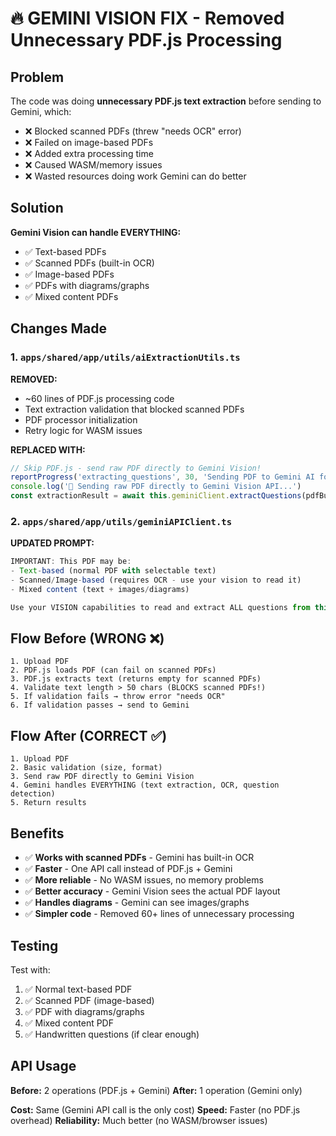 # 🔥 GEMINI VISION FIX - Removed Unnecessary PDF.js Processing

## Problem
The code was doing **unnecessary PDF.js text extraction** before sending to Gemini, which:
- ❌ Blocked scanned PDFs (threw "needs OCR" error)
- ❌ Failed on image-based PDFs
- ❌ Added extra processing time
- ❌ Caused WASM/memory issues
- ❌ Wasted resources doing work Gemini can do better

## Solution
**Gemini Vision can handle EVERYTHING:**
- ✅ Text-based PDFs
- ✅ Scanned PDFs (built-in OCR)
- ✅ Image-based PDFs
- ✅ PDFs with diagrams/graphs
- ✅ Mixed content PDFs

## Changes Made

### 1. `apps/shared/app/utils/aiExtractionUtils.ts`
**REMOVED:**
- ~60 lines of PDF.js processing code
- Text extraction validation that blocked scanned PDFs
- PDF processor initialization
- Retry logic for WASM issues

**REPLACED WITH:**
```javascript
// Skip PDF.js - send raw PDF directly to Gemini Vision!
reportProgress('extracting_questions', 30, 'Sending PDF to Gemini AI for extraction...')
console.log('🤖 Sending raw PDF directly to Gemini Vision API...')
const extractionResult = await this.geminiClient.extractQuestions(pdfBuffer, actualFileName)
```

### 2. `apps/shared/app/utils/geminiAPIClient.ts`
**UPDATED PROMPT:**
```javascript
IMPORTANT: This PDF may be:
- Text-based (normal PDF with selectable text)
- Scanned/Image-based (requires OCR - use your vision to read it)
- Mixed content (text + images/diagrams)

Use your VISION capabilities to read and extract ALL questions from this PDF, regardless of format.
```

## Flow Before (WRONG ❌)
```
1. Upload PDF
2. PDF.js loads PDF (can fail on scanned PDFs)
3. PDF.js extracts text (returns empty for scanned PDFs)
4. Validate text length > 50 chars (BLOCKS scanned PDFs!)
5. If validation fails → throw error "needs OCR"
6. If validation passes → send to Gemini
```

## Flow After (CORRECT ✅)
```
1. Upload PDF
2. Basic validation (size, format)
3. Send raw PDF directly to Gemini Vision
4. Gemini handles EVERYTHING (text extraction, OCR, question detection)
5. Return results
```

## Benefits
- ✅ **Works with scanned PDFs** - Gemini has built-in OCR
- ✅ **Faster** - One API call instead of PDF.js + Gemini
- ✅ **More reliable** - No WASM issues, no memory problems
- ✅ **Better accuracy** - Gemini Vision sees the actual PDF layout
- ✅ **Handles diagrams** - Gemini can see images/graphs
- ✅ **Simpler code** - Removed 60+ lines of unnecessary processing

## Testing
Test with:
1. ✅ Normal text-based PDF
2. ✅ Scanned PDF (image-based)
3. ✅ PDF with diagrams/graphs
4. ✅ Mixed content PDF
5. ✅ Handwritten questions (if clear enough)

## API Usage
**Before:** 2 operations (PDF.js + Gemini)
**After:** 1 operation (Gemini only)

**Cost:** Same (Gemini API call is the only cost)
**Speed:** Faster (no PDF.js overhead)
**Reliability:** Much better (no WASM/browser issues)
